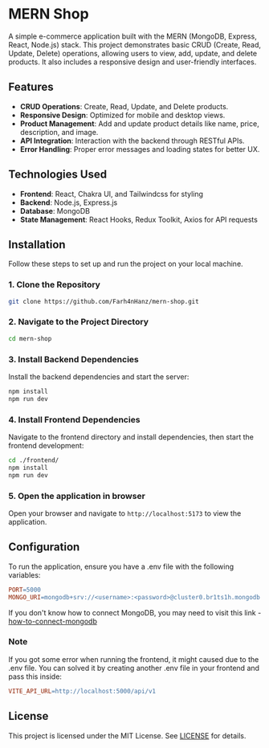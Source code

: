 # MERN Shop

A simple e-commerce application built with the MERN (MongoDB, Express, React, Node.js) stack. This project demonstrates basic CRUD (Create, Read, Update, Delete) operations, allowing users to view, add, update, and delete products. It also includes a responsive design and user-friendly interfaces.

## Features

- **CRUD Operations**: Create, Read, Update, and Delete products.
- **Responsive Design**: Optimized for mobile and desktop views.
- **Product Management**: Add and update product details like name, price, description, and image.
- **API Integration**: Interaction with the backend through RESTful APIs.
- **Error Handling**: Proper error messages and loading states for better UX.

## Technologies Used

- **Frontend**: React, Chakra UI, and Tailwindcss for styling
- **Backend**: Node.js, Express.js
- **Database**: MongoDB
- **State Management**: React Hooks, Redux Toolkit, Axios for API requests

## Installation

Follow these steps to set up and run the project on your local machine.

### 1. Clone the Repository

```bash
git clone https://github.com/Farh4nHanz/mern-shop.git
```

### 2. Navigate to the Project Directory

```bash
cd mern-shop
```

### 3. Install Backend Dependencies

Install the backend dependencies and start the server:

```bash
npm install
npm run dev
```

### 4. Install Frontend Dependencies

Navigate to the frontend directory and install dependencies, then start the frontend development:

```bash
cd ./frontend/
npm install
npm run dev
```

### 5. Open the application in browser

Open your browser and navigate to `http://localhost:5173` to view the application.

## Configuration

To run the application, ensure you have a .env file with the following variables:

```makefile
PORT=5000
MONGO_URI=mongodb+srv://<username>:<password>@cluster0.br1ts1h.mongodb.net/<database_name>
```

If you don't know how to connect MongoDB, you may need to visit this link - [how-to-connect-mongodb](https://dev.to/dalalrohit/how-to-connect-to-mongodb-atlas-using-node-js-k9i)

### Note

If you got some error when running the frontend, it might caused due to the .env file. You can solved it by creating another .env file in your frontend and pass this inside:

```makefile
VITE_API_URL=http://localhost:5000/api/v1
```

## License

This project is licensed under the MIT License. See [LICENSE](LICENSE) for details.
